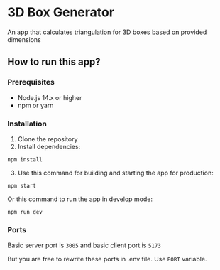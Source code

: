 # 3D Box Generator

An app that calculates triangulation for 3D boxes based on provided dimensions

## How to run this app?

### Prerequisites

- Node.js 14.x or higher
- npm or yarn

### Installation

1. Clone the repository
2. Install dependencies:

```
npm install
```

3. Use this command for building and starting the app for production:

```
npm start
```

Or this command to run the app in develop mode:

```
npm run dev
```

### Ports

Basic server port is `3005`
and basic client port is `5173`

But you are free to rewrite these ports in .env file. Use `PORT` variable.
